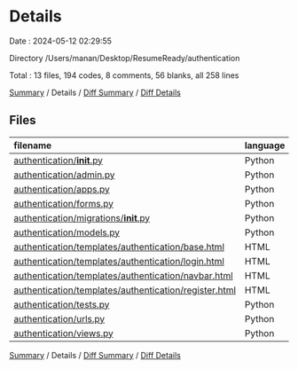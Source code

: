 # Details

Date : 2024-05-12 02:29:55

Directory /Users/manan/Desktop/ResumeReady/authentication

Total : 13 files,  194 codes, 8 comments, 56 blanks, all 258 lines

[Summary](results.md) / Details / [Diff Summary](diff.md) / [Diff Details](diff-details.md)

## Files
| filename | language | code | comment | blank | total |
| :--- | :--- | ---: | ---: | ---: | ---: |
| [authentication/__init__.py](/authentication/__init__.py) | Python | 0 | 0 | 1 | 1 |
| [authentication/admin.py](/authentication/admin.py) | Python | 1 | 1 | 2 | 4 |
| [authentication/apps.py](/authentication/apps.py) | Python | 4 | 0 | 3 | 7 |
| [authentication/forms.py](/authentication/forms.py) | Python | 16 | 0 | 7 | 23 |
| [authentication/migrations/__init__.py](/authentication/migrations/__init__.py) | Python | 0 | 0 | 1 | 1 |
| [authentication/models.py](/authentication/models.py) | Python | 1 | 1 | 2 | 4 |
| [authentication/templates/authentication/base.html](/authentication/templates/authentication/base.html) | HTML | 30 | 4 | 11 | 45 |
| [authentication/templates/authentication/login.html](/authentication/templates/authentication/login.html) | HTML | 23 | 0 | 8 | 31 |
| [authentication/templates/authentication/navbar.html](/authentication/templates/authentication/navbar.html) | HTML | 49 | 0 | 1 | 50 |
| [authentication/templates/authentication/register.html](/authentication/templates/authentication/register.html) | HTML | 25 | 0 | 11 | 36 |
| [authentication/tests.py](/authentication/tests.py) | Python | 1 | 1 | 2 | 4 |
| [authentication/urls.py](/authentication/urls.py) | Python | 8 | 0 | 2 | 10 |
| [authentication/views.py](/authentication/views.py) | Python | 36 | 1 | 5 | 42 |

[Summary](results.md) / Details / [Diff Summary](diff.md) / [Diff Details](diff-details.md)